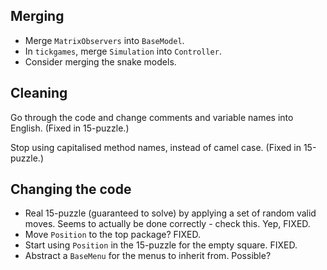 Merging
-------

* Merge `MatrixObservers` into `BaseModel`.
* In `tickgames`, merge `Simulation` into `Controller`.
* Consider merging the snake models.

Cleaning
--------
Go through the code and change comments and variable names into English. (Fixed in 15-puzzle.)

Stop using capitalised method names, instead of camel case. (Fixed in 15-puzzle.)

Changing the code
----------------

* Real 15-puzzle (guaranteed to solve) by applying a set of random valid moves. Seems to actually be done correctly - check this. Yep, FIXED.
* Move `Position` to the top package? FIXED.
* Start using `Position` in the 15-puzzle for the empty square. FIXED.
* Abstract a `BaseMenu` for the menus to inherit from. Possible?

